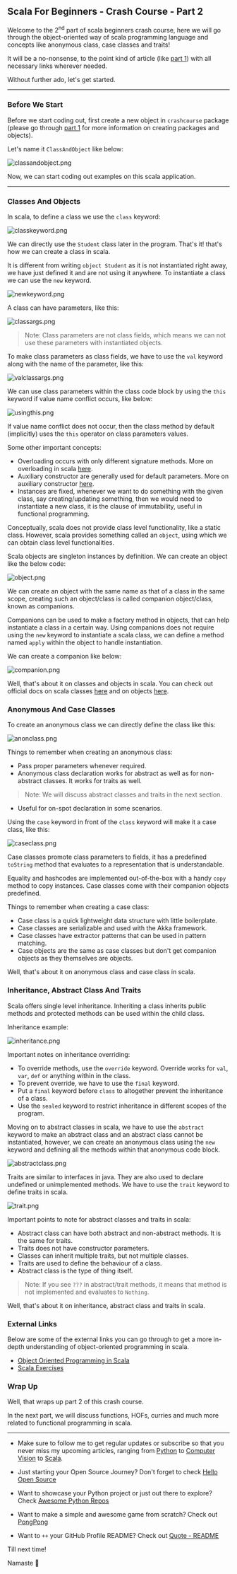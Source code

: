 ## Scala For Beginners - Crash Course - Part 2

Welcome to the 2<sup>nd</sup> part of scala beginners crash course, here we will go through the object-oriented way of scala programming language and concepts like anonymous class, case classes and traits!

It will be a no-nonsense, to the point kind of article (like [part 1](https://blog.codekaro.info/scala-for-beginners-crash-course-part-1)) with all necessary links wherever needed.

Without further ado, let's get started.

---

### Before We Start

Before we start coding out, first create a new object in `crashcourse` package (please go through [part 1](https://blog.codekaro.info/scala-for-beginners-crash-course-part-1) for more information on creating packages and objects).

Let's name it `ClassAndObject` like below:

![classandobject.png](https://cdn.hashnode.com/res/hashnode/image/upload/v1630428192859/oxQvO6f-0.png)

Now, we can start coding out examples on this scala application.

---

### Classes And Objects

In scala, to define a class we use the `class` keyword:

![classkeyword.png](https://cdn.hashnode.com/res/hashnode/image/upload/v1630428208513/-YBKewovA.png)

We can directly use the `Student` class later in the program. That's it! that's how we can create a class in scala.

It is different from writing `object Student` as it is not instantiated right away, we have just defined it and are not using it anywhere. To instantiate a class we can use the `new` keyword.

![newkeyword.png](https://cdn.hashnode.com/res/hashnode/image/upload/v1630428230819/rKcOjejYv.png)

A class can have parameters, like this:

![classargs.png](https://cdn.hashnode.com/res/hashnode/image/upload/v1630428242656/aO-thvn6J.png)

> Note: Class parameters are not class fields, which means we can not use these parameters with instantiated objects.

To make class parameters as class fields, we have to use the `val` keyword along with the name of the parameter, like this:

![valclassargs.png](https://cdn.hashnode.com/res/hashnode/image/upload/v1630428319579/tsxrdzViI.png)

We can use class parameters within the class code block by using the `this` keyword if value name conflict occurs, like below:

![usingthis.png](https://cdn.hashnode.com/res/hashnode/image/upload/v1630428339539/wdMAz_16a.png)

If value name conflict does not occur, then the class method by default (implicitly) uses the `this` operator on class parameters values.

Some other important concepts:

* Overloading occurs with only different signature methods. More on overloading in scala [here](https://www.geeksforgeeks.org/method-overloading-in-scala/).
* Auxiliary constructor are generally used for default parameters. More on auxiliary constructor [here](https://www.geeksforgeeks.org/scala-auxiliary-constructor/).
* Instances are fixed, whenever we want to do something with the given class, say creating/updating something, then we would need to instantiate a new class, it is the clause of immutability, useful in functional programming.

Conceptually, scala does not provide class level functionality, like a static class. However, scala provides something called an `object`, using which we can obtain class level functionalities.

Scala objects are singleton instances by definition. We can create an object like the below code:

![object.png](https://cdn.hashnode.com/res/hashnode/image/upload/v1630428399034/tswQeZPm90.png)

We can create an object with the same name as that of a class in the same scope, creating such an object/class is called companion object/class, known as companions.

Companions can be used to make a factory method in objects, that can help instantiate a class in a certain way. Using companions does not require using the `new` keyword to instantiate a scala class, we can define a method named `apply` within the object to handle instantiation.

We can create a companion like below:

![companion.png](https://cdn.hashnode.com/res/hashnode/image/upload/v1630428637173/s90e0_FRe.png)

Well, that's about it on classes and objects in scala. You can check out official docs on scala classes [here](https://docs.scala-lang.org/tour/classes.html) and on objects [here](https://docs.scala-lang.org/tour/singleton-objects.html).

### Anonymous And Case Classes

To create an anonymous class we can directly define the class like this:

![anonclass.png](https://cdn.hashnode.com/res/hashnode/image/upload/v1630428653602/AuZMDeqQt.png)

Things to remember when creating an anonymous class:

* Pass proper parameters whenever required.
* Anonymous class declaration works for abstract as well as for non-abstract classes. It works for traits as well.
> Note: We will discuss abstract classes and traits in the next section.
* Useful for on-spot declaration in some scenarios.

Using the `case` keyword in front of the `class` keyword will make it a case class, like this:

![caseclass.png](https://cdn.hashnode.com/res/hashnode/image/upload/v1630428673599/WBzmt4Qjo.png)

Case classes promote class parameters to fields, it has a predefined `toString` method that evaluates to a representation that is understandable.

Equality and hashcodes are implemented out-of-the-box with a handy `copy` method to copy instances. Case classes come with their companion objects predefined.

Things to remember when creating a case class:

* Case class is a quick lightweight data structure with little boilerplate.
* Case classes are serializable and used with the Akka framework.
* Case classes have extractor patterns that can be used in pattern matching.
* Case objects are the same as case classes but don't get companion objects as they themselves are objects.

Well, that's about it on anonymous class and case class in scala.

### Inheritance, Abstract Class And Traits

Scala offers single level inheritance. Inheriting a class inherits public methods and protected methods can be used within the child class.

Inheritance example:

![inheritance.png](https://cdn.hashnode.com/res/hashnode/image/upload/v1630428695980/LGFCROTuq.png)

Important notes on inheritance overriding:

* To override methods, use the `override` keyword. Override works for `val`, `var`, `def` or anything within in the class.
* To prevent override, we have to use the `final` keyword.
* Put a `final` keyword before `class` to altogether prevent the inheritance of a class.
* Use the `sealed` keyword to restrict inheritance in different scopes of the program.

Moving on to abstract classes in scala, we have to use the `abstract` keyword to make an abstract class and an abstract class cannot be instantiated, however, we can create an anonymous class using the `new` keyword and defining all the methods within that anonymous code block.

![abstractclass.png](https://cdn.hashnode.com/res/hashnode/image/upload/v1630428722924/REIHImy5p.png)

Traits are similar to interfaces in java. They are also used to declare undefined or unimplemented methods. We have to use the `trait` keyword to define traits in scala.

![trait.png](https://cdn.hashnode.com/res/hashnode/image/upload/v1630428738822/-Gt2CDPkh.png)

Important points to note for abstract classes and traits in scala:

* Abstract class can have both abstract and non-abstract methods. It is the same for traits.
* Traits does not have constructor parameters.
* Classes can inherit multiple traits, but not multiple classes.
* Traits are used to define the behaviour of a class.
* Abstract class is the type of thing itself.

> Note: If you see `???` in abstract/trait methods, it means that method is not implemented and evaluates to `Nothing`.

Well, that's about it on inheritance, abstract class and traits in scala.

### External Links

Below are some of the external links you can go through to get a more in-depth understanding of object-oriented programming in scala.

* [Object Oriented Programming in Scala](https://www.baeldung.com/scala/oop-intro#:~:text=Scala%20is%20a%20hybrid%20between,encapsulation%2C%20inheritance%2C%20and%20polymorphism)
* [Scala Exercises](https://www.scala-exercises.org/scala_tutorial/object_oriented_programming)

### Wrap Up

Well, that wraps up part 2 of this crash course.

In the next part, we will discuss functions, HOFs, curries and much more related to functional programming in scala.

---

- Make sure to follow me to get regular updates or subscribe so that you never miss my upcoming articles, ranging from [Python](https://blog.codekaro.info/series/python) to [Computer Vision](https://blog.codekaro.info/series/computer-vision) to [Scala](https://blog.codekaro.info/series/scala).

- Just starting your Open Source Journey? Don't forget to check [Hello Open Source](https://github.com/siddharth2016/hello-open-source)

- Want to showcase your Python project or just out there to explore? Check [Awesome Python Repos](https://github.com/siddharth2016/awesome-python-repos)

- Want to make a simple and awesome game from scratch? Check out [PongPong](https://github.com/siddharth2016/PongPong)

- Want to `++` your GitHub Profile README? Check out [Quote - README](https://github.com/marketplace/actions/quote-readme)

Till next time!

Namaste 🙏